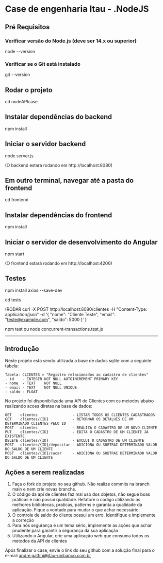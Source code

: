 # Case de engenharia Itau - .NodeJS

## Pré Requisitos 
### Verificar versão do Node.js (deve ser 14.x ou superior)
node --version

### Verificar se o Git está instalado
git --version

## Rodar o projeto

cd nodeAPIcase

## Instalar dependências do backend
npm install

## Iniciar o servidor backend
node server.js

(O backend estará rodando em http://localhost:8080)


## Em outro terminal, navegar até a pasta do frontend
cd frontend

## Instalar dependências do frontend
npm install

## Iniciar o servidor de desenvolvimento do Angular
npm start

(O frontend estará rodando em http://localhost:4200)

## Testes

npm install axios --save-dev

cd tests

(RODAR
curl -X POST http://localhost:8080/clientes -H "Content-Type: application/json" -d '{
  "nome": "Cliente Teste",
  "email": "teste@example.com",
  "saldo": 5000
}'
)

npm test
ou 
node concurrent-transactions.test.js



-------------------------------------------------------------------

## Introdução
Neste projeto esta sendo utilizada a base de dados sqlite com a seguinte tabela:

    Tabela: CLIENTES > "Registro relacionados ao cadastro de clientes"
	- id    - INTEGER NOT NULL AUTOINCREMENT PRIMARY KEY
	- nome  - TEXT    NOT NULL
	- email - TEXT    NOT NULL UNIQUE
	- saldo - FLOAT

No projeto foi disponibilizada uma API de Clientes com os metodos abaixo realizando acoes diretas na base de dados:

	GET    clientes                - LISTAR TODOS OS CLIENTES CADASTRADOS
	GET    clientes/{ID}           - RETORNAR OS DETALHES DE UM DETERMINADO CLIENTES PELO ID
	POST   clientes                - REALIZA O CADASTRO DE UM NOVO CLIENTE
	PUT    clientes/{ID}           - EDITA O CADASTRO DE UM CLIENTE JÁ EXISTENTE
	DELETE clientes/{ID}           - EXCLUI O CADASTRO DE UM CLIENTE
	POST   clientes/{ID}/depositar - ADICIONA OU SUBTRAI DETERMINADO VALOR DO SALDO DE UM CLIENTE
    POST   clientes/{ID}/sacar     - ADICIONA OU SUBTRAI DETERMINADO VALOR DO SALDO DE UM CLIENTE

## Ações a serem realizadas
1. Faça o fork do projeto no seu github. Não realize commits na branch main e nem crie novas branchs.
2. O código da api de clientes faz mal uso dos objetos, não segue boas práticas e não possui qualidade. Refatore o codigo utilizando as melhores bibliotecas, praticas, patterns e garanta a qualidade da aplicação. Fique a vontade para mudar o que achar necessário.
3. O controle de saldo do cliente possui um erro. Identifique e implemente a correção
4. Para nós segurança é um tema sério, implemente as ações que achar prudente para garantir a segurança da sua aplicação
5. Utilizando o Angular, crie uma aplicação web  que consuma todos os metodos da API de clientes

Após finalizar o case, envie o link do seu github com a solução final para o e-mail andre.gattini@itau-unibanco.com.br
